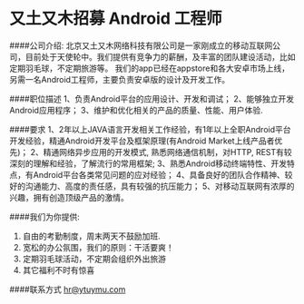 又土又木招募 Android 工程师
==========
####公司介绍:
北京又土又木网络科技有限公司是一家刚成立的移动互联网公司，目前处于天使轮中。我们提供有竞争力的薪酬，及丰富的团队建设活动，比如定期羽毛球，不定期旅游等。
我们的app已经在appstore和各大安卓市场上线，另需一名Android工程师，主要负责安卓版的设计及开发工作。

####职位描述
1、负责Android平台的应用设计、开发和调试；
2、能够独立开发Android应用程序；
3、维护和优化相关的产品的质量、性能、用户体验.

####要求
1、2年以上JAVA语言开发相关工作经验，有1年以上全职Android平台开发经验，精通Android开发平台及框架原理(有Android Market上线产品者优先)；
2、精通网络异步应用的开发模式, 熟悉网络通信机制，对HTTP, REST有较深刻的理解和经验，了解流行的常用框架;
3、熟悉Android移动终端特性、开发特点，有Android平台各类常见问题的应对经验；
4、具备良好的团队合作精神、较好的沟通能力、高度的责任感，具有较强的抗压能力；
5、对移动互联网有浓厚的兴趣，拥有创造顶级产品的激情。

####我们为你提供:
1. 自由的考勤制度，周末两天不鼓励加班.
2. 宽松的办公氛围，我们的原则：干活要爽！
3. 定期羽毛球活动，不定期会组织外出旅游
4. 其它福利不时有惊喜

####联系方式
[hr@ytuymu.com](mailto:hr@ytuymu.com)